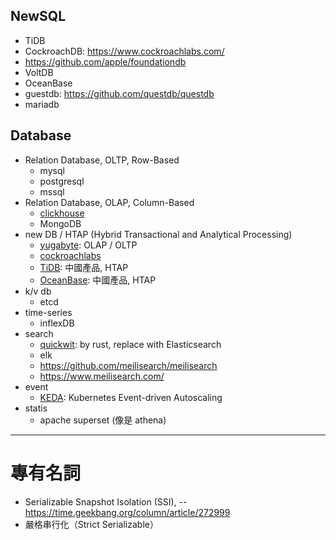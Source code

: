 
## NewSQL

- TiDB
- CockroachDB: https://www.cockroachlabs.com/
- https://github.com/apple/foundationdb
- VoltDB
- OceanBase
- guestdb: https://github.com/questdb/questdb
- mariadb



## Database

- Relation Database, OLTP, Row-Based
    - mysql
    - postgresql
    - mssql
- Relation Database, OLAP, Column-Based
    - [clickhouse](https://clickhouse.com/)
    - MongoDB
- new DB / HTAP (Hybrid Transactional and Analytical Processing)
    - [yugabyte](https://www.yugabyte.com/): OLAP / OLTP
    - [cockroachlabs](https://www.cockroachlabs.com/product/)
    - [TiDB](https://docs.pingcap.com/zh/tidb/stable): 中國產品, HTAP
    - [OceanBase](https://www.oceanbase.com/): 中國產品, HTAP
- k/v db
    - etcd
- time-series
    - inflexDB
- search
    - [quickwit](https://quickwit.io/): by rust, replace with Elasticsearch
    - elk
    - https://github.com/meilisearch/meilisearch
    - https://www.meilisearch.com/
- event
    - [KEDA](https://keda.sh/): Kubernetes Event-driven Autoscaling
- statis
    - apache superset (像是 athena)




---
# 專有名詞

* Serializable Snapshot Isolation (SSI), -- https://time.geekbang.org/column/article/272999
* 嚴格串行化（Strict Serializable）